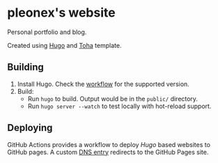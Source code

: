 # pleonex's website

Personal portfolio and blog.

Created using [Hugo](https://gohugo.io/) and
[Toha](https://github.com/hugo-toha/toha) template.

## Building

1. Install Hugo. Check the [workflow](.github/workflows/hugo.yml) for the
   supported version.
2. Build:
   - Run `hugo` to build. Output would be in the `public/` directory.
   - Run `hugo server --watch` to test locally with hot-reload support.

## Deploying

GitHub Actions provides a workflow to deploy _Hugo_ based websites to GitHub
pages. A custom [DNS entry](./CNAME) redirects to the GitHub Pages site.
